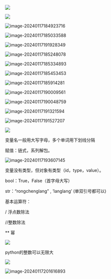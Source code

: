 ![](https://rcllll.oss-cn-guangzhou.aliyuncs.com/202401171845443.png)



![](https://rcllll.oss-cn-guangzhou.aliyuncs.com/202401171847344.png)

 

![image-20240117184923716](https://rcllll.oss-cn-guangzhou.aliyuncs.com/202401171849786.png)

![image-20240117185033588](https://rcllll.oss-cn-guangzhou.aliyuncs.com/202401171850637.png)

![image-20240117191928349](https://rcllll.oss-cn-guangzhou.aliyuncs.com/202401171919406.png)













![image-20240117185248078](https://rcllll.oss-cn-guangzhou.aliyuncs.com/202401171852122.png)

![image-20240117185334893](https://rcllll.oss-cn-guangzhou.aliyuncs.com/202401171853990.png)

![image-20240117185453453](https://rcllll.oss-cn-guangzhou.aliyuncs.com/202401171854592.png)

















![image-20240117185914281](https://rcllll.oss-cn-guangzhou.aliyuncs.com/202401171859338.png)

![image-20240117190009561](https://rcllll.oss-cn-guangzhou.aliyuncs.com/202401171900599.png)



![image-20240117190048759](https://rcllll.oss-cn-guangzhou.aliyuncs.com/202401171900811.png)

![image-20240117191321594](https://rcllll.oss-cn-guangzhou.aliyuncs.com/202401171913645.png)











![image-20240117191527207](https://rcllll.oss-cn-guangzhou.aliyuncs.com/202401171915260.png)





![](https://rcllll.oss-cn-guangzhou.aliyuncs.com/202401171922933.png)

变量名一般用大写字母，多个单词用下划线分隔



赋值：链式，系列解包。





![image-20240117193607145](https://rcllll.oss-cn-guangzhou.aliyuncs.com/202401171936187.png)



变量没有类型，但对象有类型（id，type，value）。

bool：True，False（首字母大写）

str：“rongchenglang”  ,  ’langlang’  (单双引号都可以)



基本运算符：

/ 浮点数除法

//整数除法

** 幂



![](https://rcllll.oss-cn-guangzhou.aliyuncs.com/202401171953523.png)



python的整数可以无限大

![](https://rcllll.oss-cn-guangzhou.aliyuncs.com/202401171956262.png)





![image-20240117201616893](https://rcllll.oss-cn-guangzhou.aliyuncs.com/202401172016932.png)